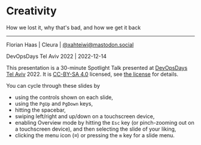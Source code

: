# Creativity
How we lost it, why that's bad, and how we get it back

* * *

Florian Haas | Cleura | [@xahteiwi@mastodon.social](https://mastodon.social/@xahteiwi)

DevOpsDays Tel Aviv 2022 | 2022-12-14

<!-- Note -->
This presentation is a 30-minute Spotlight Talk presented at
[DevOpsDays Tel Aviv](https://devopsdaystlv.com/) 2022. It is
[CC-BY-SA 4.0](https://creativecommons.org/licenses/by-sa/4.0/)
licensed, see [the license](/LICENSE) for details.

You can cycle through these slides by 

* using the controls shown on each slide,
* using the `PgUp` and `PgDown` keys,
* hitting the spacebar,
* swiping left/right and up/down on a touchscreen device,
* enabling Overview mode by hitting the `Esc` key (or pinch-zooming
  out on a touchscreen device), and then selecting the slide of your liking,
* clicking the menu icon (&equiv;) or pressing the `m` key for a slide menu. 
